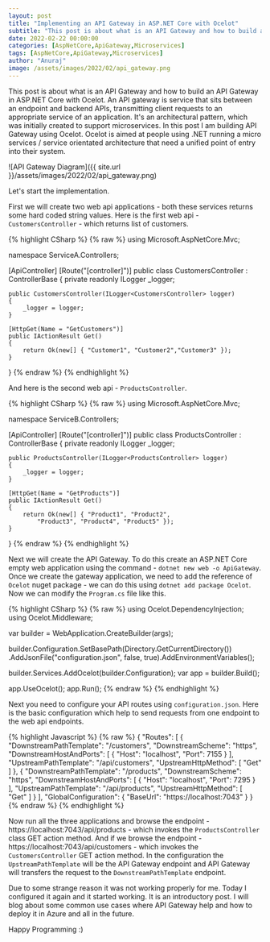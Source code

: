 ```yaml
---
layout: post
title: "Implementing an API Gateway in ASP.NET Core with Ocelot"
subtitle: "This post is about what is an API Gateway and how to build an API Gateway in ASP.NET Core with Ocelot."
date: 2022-02-22 00:00:00
categories: [AspNetCore,ApiGateway,Microservices]
tags: [AspNetCore,ApiGateway,Microservices]
author: "Anuraj"
image: /assets/images/2022/02/api_gateway.png
---
```

This post is about what is an API Gateway and how to build an API Gateway in ASP.NET Core with Ocelot. An API gateway is service that sits between an endpoint and backend APIs, transmitting client requests to an appropriate service of an application. It's an architectural pattern, which was initially created to support microservices. In this post I am building API Gateway using Ocelot. Ocelot is aimed at people using .NET running a micro services / service orientated architecture that need a unified point of entry into their system.

![API Gateway Diagram]({{ site.url }}/assets/images/2022/02/api_gateway.png)

Let's start the implementation.

First we will create two web api applications - both these services returns some hard coded string values. Here is the first web api - `CustomersController` - which returns list of customers.

{% highlight CSharp %}
{% raw %}
using Microsoft.AspNetCore.Mvc;

namespace ServiceA.Controllers;

[ApiController]
[Route("[controller]")]
public class CustomersController : ControllerBase
{
    private readonly ILogger<CustomersController> _logger;

    public CustomersController(ILogger<CustomersController> logger)
    {
        _logger = logger;
    }

    [HttpGet(Name = "GetCustomers")]
    public IActionResult Get()
    {
        return Ok(new[] { "Customer1", "Customer2","Customer3" });
    }
}
{% endraw %}
{% endhighlight %}

And here is the second web api - `ProductsController`.

{% highlight CSharp %}
{% raw %}
using Microsoft.AspNetCore.Mvc;

namespace ServiceB.Controllers;

[ApiController]
[Route("[controller]")]
public class ProductsController : ControllerBase
{
    private readonly ILogger<ProductsController> _logger;

    public ProductsController(ILogger<ProductsController> logger)
    {
        _logger = logger;
    }

    [HttpGet(Name = "GetProducts")]
    public IActionResult Get()
    {
        return Ok(new[] { "Product1", "Product2", 
            "Product3", "Product4", "Product5" });
    }
}
{% endraw %}
{% endhighlight %}

Next we will create the API Gateway. To do this create an ASP.NET Core empty web application using the command - `dotnet new web -o ApiGateway`. Once we create the gateway application, we need to add the reference of `Ocelot` nuget package - we can do this using `dotnet add package Ocelot`. Now we can modify the `Program.cs` file like this.


{% highlight CSharp %}
{% raw %}
using Ocelot.DependencyInjection;
using Ocelot.Middleware;

var builder = WebApplication.CreateBuilder(args);

builder.Configuration.SetBasePath(Directory.GetCurrentDirectory())
    .AddJsonFile("configuration.json", false, true).AddEnvironmentVariables();

builder.Services.AddOcelot(builder.Configuration);
var app = builder.Build();

app.UseOcelot();
app.Run();
{% endraw %}
{% endhighlight %}

Next you need to configure your API routes using `configuration.json`. Here is the basic configuration which help to send requests from one endpoint to the web api endpoints.

{% highlight Javascript %}
{% raw %}
{
  "Routes": [
    {
      "DownstreamPathTemplate": "/customers",
      "DownstreamScheme": "https",
      "DownstreamHostAndPorts": [
        {
          "Host": "localhost",
          "Port": 7155
        }
      ],
      "UpstreamPathTemplate": "/api/customers",
      "UpstreamHttpMethod": [ "Get" ]
    },
    {
      "DownstreamPathTemplate": "/products",
      "DownstreamScheme": "https",
      "DownstreamHostAndPorts": [
        {
          "Host": "localhost",
          "Port": 7295
        }
      ],
      "UpstreamPathTemplate": "/api/products",
      "UpstreamHttpMethod": [ "Get" ]
    }
  ],
  "GlobalConfiguration": {
    "BaseUrl": "https://localhost:7043"
  }
}
{% endraw %}
{% endhighlight %}

Now run all the three applications and browse the endpoint - https://localhost:7043/api/products - which invokes the `ProductsController` class GET action method. And if we browse the endpoint - https://localhost:7043/api/customers - which invokes the `CustomersController` GET action method. In the configuration the `UpstreamPathTemplate` will be the API Gateway endpoint and API Gateway will transfers the request to the `DownstreamPathTemplate` endpoint.

Due to some strange reason it was not working properly for me. Today I configured it again and it started working. It is an introductory post. I will blog about some common use cases where API Gateway help and how to deploy it in Azure and all in the future.

Happy Programming :)